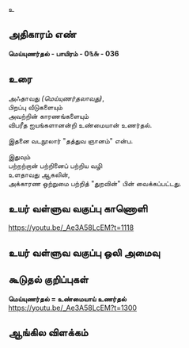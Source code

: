 உ


## அதிகாரம் எண்

**மெய்யுணர்தல் - பாயிரம் - 0௩௬ - 036**

## உரை

அஃதாவது _(மெய்யுணர்தலாவது)_,  
பிறப்பு வீடுகளையும்  
அவற்றின் காரணங்களையும்  
விபரீத ஐயங்களானன்றி உண்மையான் உணர்தல்.  

இதனை வடநூலார் "தத்துவ ஞானம்" என்ப.  

இதுவும்  
பற்றற்றான் பற்றினைப் பற்றிய வழி  
உளதாவது ஆகலின்,  
அக்காரண ஒற்றுமை பற்றித் "துறவின்" பின் வைக்கப்பட்டது.

## உயர் வள்ளுவ வகுப்பு காணொளி

https://youtu.be/_Ae3A58LcEM?t=1118

## உயர் வள்ளுவ வகுப்பு ஒலி அமைவு 


## கூடுதல் குறிப்புகள்

**மெய்யுணர்தல் = உண்மையாய் உணர்தல்**  
https://youtu.be/_Ae3A58LcEM?t=1300 

## ஆங்கில விளக்கம்

